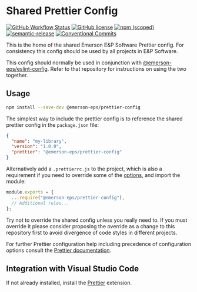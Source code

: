 # Shared Prettier Config

[![GitHub Workflow Status](https://img.shields.io/github/workflow/status/emerson-eps/prettier-config/Node.js%20CI)](https://github.com/emerson-eps/prettier-config/actions)
[![GitHub license](https://img.shields.io/badge/license-MIT-blue.svg)](https://github.com/emerson-eps/prettier-config/blob/main/LICENSE)
[![npm (scoped)](https://img.shields.io/npm/v/@emerson-eps/prettier-config)](https://www.npmjs.com/package/@emerson-eps/prettier-config)
[![semantic-release](https://img.shields.io/badge/%20%20%F0%9F%93%A6%F0%9F%9A%80-semantic--release-e10079.svg)](https://github.com/semantic-release/semantic-release)
[![Conventional Commits](https://img.shields.io/badge/Conventional%20Commits-1.0.0-yellow.svg)](https://conventionalcommits.org)

This is the home of the shared Emerson E&P Software Prettier config. For consistency this config should be used by all projects in E&P Software.

This config should normally be used in conjunction with [@emerson-eps/eslint-config](https://github.com/emerson-eps/eslint-config). Refer to that repository for instructions on using the two together.

## Usage

```sh
npm install --save-dev @emerson-eps/prettier-config
```

The simplest way to include the prettier config is to reference the shared prettier config in the `package.json` file:

```json
{
  "name": "my-library",
  "version": "1.0.0",
  "prettier": "@emerson-eps/prettier-config"
}
```

Alternatively add a `.prettierrc.js` to the project, which is also a requirement if you need to override some of the [options](https://prettier.io/docs/en/options.html), and import the module:

```js
module.exports = {
  ...require("@emerson-eps/prettier-config"),
  // Additional rules...
};
```

Try not to override the shared config unless you really need to. If you must override it please consider proposing the override as a change to this repository first to avoid divergence of code styles in different projects.

For further Prettier configuration help including precedence of configuration options consult the [Prettier documentation](https://prettier.io/docs/en/configuration.html).

## Integration with Visual Studio Code

If not already installed, install the [Prettier](https://marketplace.visualstudio.com/items?itemName=esbenp.prettier-vscode) extension.
